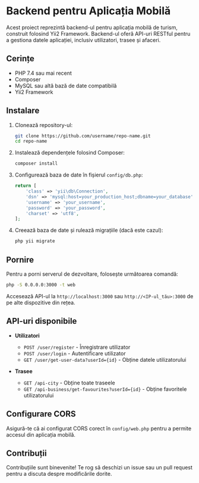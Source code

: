 # Backend pentru Aplicația Mobilă

Acest proiect reprezintă backend-ul pentru aplicația mobilă de turism, construit folosind Yii2 Framework. Backend-ul oferă API-uri RESTful pentru a gestiona datele aplicației, inclusiv utilizatori, trasee și afaceri.

## Cerințe

- PHP 7.4 sau mai recent
- Composer
- MySQL sau altă bază de date compatibilă
- Yii2 Framework

## Instalare

1. Clonează repository-ul:
   ```bash
   git clone https://github.com/username/repo-name.git
   cd repo-name
   ```

2. Instalează dependențele folosind Composer:
   ```bash
   composer install
   ```

3. Configurează baza de date în fișierul `config/db.php`:
   ```php
   return [
       'class' => 'yii\db\Connection',
       'dsn' => 'mysql:host=your_production_host;dbname=your_database',
       'username' => 'your_username',
       'password' => 'your_password',
       'charset' => 'utf8',
   ];
   ```

4. Creează baza de date și rulează migrațiile (dacă este cazul):
   ```bash
   php yii migrate
   ```

## Pornire

Pentru a porni serverul de dezvoltare, folosește următoarea comandă:
```bash
php -S 0.0.0.0:3000 -t web
```

Accesează API-ul la `http://localhost:3000` sau `http://<IP-ul_tău>:3000` de pe alte dispozitive din rețea.

## API-uri disponibile

- **Utilizatori**
  - `POST /user/register` - Înregistrare utilizator
  - `POST /user/login` - Autentificare utilizator
  - `GET /user/get-user-data?userId={id}` - Obține datele utilizatorului

- **Trasee**
  - `GET /api-city` - Obține toate traseele
  - `GET /api-business/get-favourites?userId={id}` - Obține favoritele utilizatorului

## Configurare CORS

Asigură-te că ai configurat CORS corect în `config/web.php` pentru a permite accesul din aplicația mobilă.

## Contribuții

Contribuțiile sunt binevenite! Te rog să deschizi un issue sau un pull request pentru a discuta despre modificările dorite.
